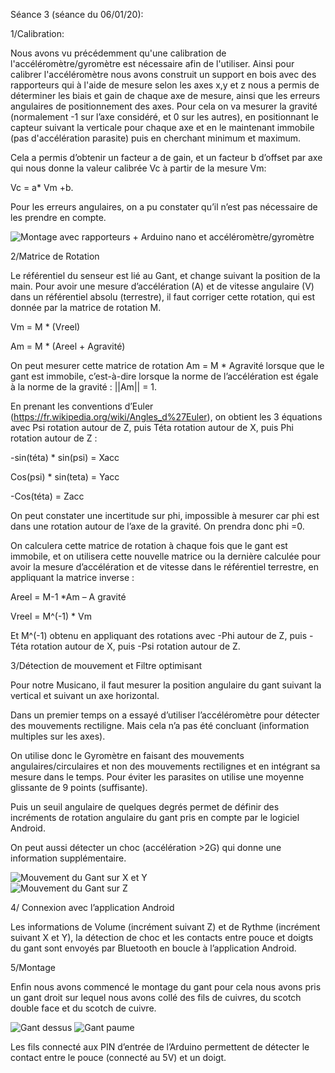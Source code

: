 Séance 3 (séance du 06/01/20):

1/Calibration:

Nous avons vu précédemment qu'une calibration de l'accéléromètre/gyromètre est nécessaire afin de l'utiliser. Ainsi pour calibrer l'accéléromètre nous avons construit un support en bois avec des rapporteurs qui à l'aide de mesure selon les axes x,y et z nous a permis de déterminer les biais et gain de chaque axe de mesure, ainsi que les erreurs angulaires de positionnement des axes. Pour cela on va mesurer la gravité (normalement  -1 sur l’axe considéré, et 0 sur les autres), en positionnant le capteur suivant la verticale pour chaque axe et en le maintenant immobile (pas d'accélération parasite) puis en cherchant minimum et maximum. 

Cela a permis d’obtenir un facteur a de gain, et un facteur b d’offset par axe qui nous donne la valeur calibrée Vc à partir de la mesure Vm:
 	
  Vc = a* Vm +b.

Pour les erreurs angulaires, on a pu constater qu’il n’est pas nécessaire de les prendre en compte.

![Montage avec rapporteurs + Arduino nano et accéléromètre/gyromètre](https://github.com/Axel06c/Gant-Musical-Arduino/blob/master/lib/Images/montage%20calibrage.jpg)





2/Matrice de Rotation

Le référentiel du senseur est lié au Gant, et change suivant la position de la main. Pour avoir une mesure d’accélération (A) et de vitesse angulaire (V) dans un référentiel absolu (terrestre), il faut corriger cette rotation, qui est donnée par la matrice de rotation M.

Vm = M * (Vreel)

Am = M * (Areel + Agravité)

On peut mesurer cette matrice de rotation Am = M * Agravité  lorsque que le gant est immobile, c’est-à-dire lorsque la norme de l’accélération est égale à la norme de la gravité : ||Am|| = 1.

En  prenant les conventions d’Euler (https://fr.wikipedia.org/wiki/Angles_d%27Euler), on obtient les 3 équations avec Psi rotation autour de Z, puis Téta rotation autour de X, puis Phi rotation autour de Z :

-sin(téta) * sin(psi) =  Xacc 

Cos(psi) * sin(teta) = Yacc

-Cos(téta) = Zacc

On peut constater une incertitude sur phi, impossible à mesurer car phi est dans une rotation autour de l’axe de la gravité. On prendra donc phi =0.

On calculera cette matrice de rotation à chaque fois que le gant est immobile, et on utilisera cette nouvelle matrice ou la dernière calculée pour avoir la mesure d’accélération et de vitesse dans le référentiel terrestre, en appliquant la matrice inverse :

Areel = M-1  *Am – A gravité

Vreel = M^(-1)  * Vm

Et M^(-1) obtenu en appliquant des rotations avec -Phi autour de Z, puis -Téta rotation autour de X, puis -Psi rotation autour de Z.

3/Détection de mouvement et Filtre optimisant

Pour notre Musicano, il faut mesurer la position angulaire du gant suivant la vertical et suivant un axe horizontal.

Dans un premier temps on a essayé d’utiliser l’accéléromètre pour détecter des mouvements rectiligne. Mais cela n’a pas été concluant (information multiples sur les axes).

On utilise donc le Gyromètre en faisant des mouvements angulaires/circulaires et non des mouvements rectilignes et en intégrant sa mesure dans le temps. Pour éviter les parasites on utilise une moyenne glissante de 9 points (suffisante).

Puis un seuil angulaire de quelques degrés permet de définir des incréments de rotation angulaire du gant pris en compte par le logiciel Android.

On peut aussi détecter un choc (accélération >2G) qui donne une information supplémentaire.

![Mouvement du Gant sur X et Y](https://github.com/Axel06c/Gant-Musical-Arduino/blob/master/lib/Images/mouvement%20circulaire%20gauche%20a%20droite2.png)   
![Mouvement du Gant sur Z](https://github.com/Axel06c/Gant-Musical-Arduino/blob/master/lib/Images/mouvement%20circulairehaut%20bas.png)

4/ Connexion avec l’application Android

Les informations de Volume (incrément suivant Z) et de Rythme (incrément suivant X et Y), la détection de choc et les contacts entre pouce et doigts du gant sont envoyés par Bluetooth en boucle à l’application Android.
 
5/Montage

Enfin nous avons commencé le montage du gant pour cela nous avons pris un gant droit sur lequel nous avons collé des fils de cuivres, du scotch double face et du scotch de cuivre.

![Gant dessus](https://github.com/Axel06c/Gant-Musical-Arduino/blob/master/lib/Images/Gant%20fils.jpg) ![Gant paume](https://github.com/Axel06c/Gant-Musical-Arduino/blob/master/lib/Images/Gant%20cuivre.jpg)

Les fils connecté aux PIN d’entrée de  l’Arduino permettent de détecter le contact entre le pouce (connecté au 5V) et un doigt.



